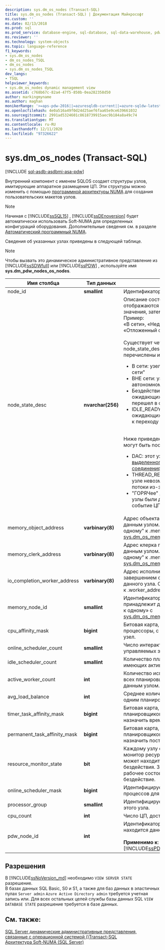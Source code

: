 ```yaml
---
description: sys.dm_os_nodes (Transact-SQL)
title: sys.dm_os_nodes (Transact-SQL) | Документация Майкрософт
ms.custom: ''
ms.date: 02/13/2018
ms.prod: sql
ms.prod_service: database-engine, sql-database, sql-data-warehouse, pdw
ms.reviewer: ''
ms.technology: system-objects
ms.topic: language-reference
f1_keywords:
- sys.dm_os_nodes
- dm_os_nodes_TSQL
- dm_os_nodes
- sys.dm_os_nodes_TSQL
dev_langs:
- TSQL
helpviewer_keywords:
- sys.dm_os_nodes dynamic management view
ms.assetid: c768b67c-82a4-47f5-850b-0ea282358d50
author: markingmyname
ms.author: maghan
monikerRange: '>=aps-pdw-2016||=azuresqldb-current||=azure-sqldw-latest||>=sql-server-2016||=sqlallproducts-allversions||>=sql-server-linux-2017||=azuresqldb-mi-current'
ms.openlocfilehash: 4e0a516a49f0d24d25aef6faa65e9ce639661032
ms.sourcegitcommit: 2991ad5324601c8618739915aec9b184a8a49c74
ms.translationtype: MT
ms.contentlocale: ru-RU
ms.lasthandoff: 12/11/2020
ms.locfileid: "97326622"
---
```

# <a name="sysdm_os_nodes-transact-sql"></a>sys.dm_os_nodes (Transact-SQL)
[!INCLUDE [sql-asdb-asdbmi-asa-pdw](../../includes/applies-to-version/sql-asdb-asdbmi-asa-pdw.md)]

Внутренний компонент с именем SQLOS создает структуры узлов, имитирующие аппаратное размещение ЦП. Эти структуры можно изменить с помощью [программной архитектуры NUMA](../../database-engine/configure-windows/soft-numa-sql-server.md) для создания пользовательских макетов узлов.  

> [!NOTE]
> Начиная с [!INCLUDE[ssSQL15](../../includes/sssql15-md.md)] , [!INCLUDE[ssDEnoversion](../../includes/ssdenoversion-md.md)] будет автоматически использовать Soft-NUMA для определенных конфигураций оборудования. Дополнительные сведения см. в разделе [Автоматический программный NUMA](../../database-engine/configure-windows/soft-numa-sql-server.md#automatic-soft-numa).
  
Сведения об указанных узлах приведены в следующей таблице.  
  
> [!NOTE]
> Чтобы вызвать это динамическое административное представление из [!INCLUDE[ssSDWfull](../../includes/sssdwfull-md.md)] или [!INCLUDE[ssPDW](../../includes/sspdw-md.md)] , используйте имя **sys.dm_pdw_nodes_os_nodes**.  
  
|Имя столбца|Тип данных|Описание|  
|-----------------|---------------|-----------------|  
|node_id|**smallint**|Идентификатор узла.|  
|node_state_desc|**nvarchar(256)**|Описание состояния узла. Сначала отображаются взаимоисключающие значения, затем все их комбинации. Пример:<br /> «В сети», «Недостаток ресурсов потоков», «Отложенный с вытеснением»<br /><br />Существует четыре взаимоисключающих node_state_desc значений. Ниже перечислены их описания.<br /><ul><li>В сети: узел находится в режиме "в сети"<li>ВНЕ сети: узел находится в автономном режиме<li>Бездействие: узел не имеет ожидающих рабочих запросов и перешел в состояние простоя.<li>IDLE_READY: узел не имеет ожидающих рабочих запросов и готов к переходу в состояние простоя.</li></ul><br />Ниже приведены три значения, которые могут быть node_state_desc.<br /><ul><li>DAC: этот узел зарезервирован для [выделенного административного соединения](../../database-engine/configure-windows/diagnostic-connection-for-database-administrators.md).<li>THREAD_RESOURCES_LOW: на этом узле невозможно создать новые потоки из-за нехватки памяти.<li>"ГОРЯЧее" Добавление: указывает, что узлы были добавлены в ответ на событие ЦП "горячего" добавления.</li></ul>|  
|memory_object_address|**varbinary(8)**|Адрес объекта памяти, связанного с данным узлом. Отношение "один к одному" к .memory_object_addressу [sys.dm_os_memory_objects](../../relational-databases/system-dynamic-management-views/sys-dm-os-memory-objects-transact-sql.md).|  
|memory_clerk_address|**varbinary(8)**|Адрес клерка памяти, связанного с данным узлом. Отношение "один к одному" к .memory_clerk_addressу [sys.dm_os_memory_clerks](../../relational-databases/system-dynamic-management-views/sys-dm-os-memory-clerks-transact-sql.md).|  
|io_completion_worker_address|**varbinary(8)**|Адрес исполнителя, связанного с завершением сеанса ввода-вывода для данного узла. Отношение "один к одному" к .worker_addressу [sys.dm_os_workers](../../relational-databases/system-dynamic-management-views/sys-dm-os-workers-transact-sql.md).|  
|memory_node_id|**smallint**|Идентификатор узла памяти, к которому принадлежит данный узел. Связь «многие к одному» с [sys.dm_os_memory_nodes](../../relational-databases/system-dynamic-management-views/sys-dm-os-memory-nodes-transact-sql.md).memory_node_id.|  
|cpu_affinity_mask|**bigint**|Битовая карта, идентифицирующая процессоры, с которыми связан данный узел.|  
|online_scheduler_count|**smallint**|Число интерактивных планировщиков, управляемых этим узлом.|  
|idle_scheduler_count|**smallint**|Количество планировщиков в сети, не имеющих активных исполнителей.|  
|active_worker_count|**int**|Количество исполнителей, активных на всех планировщиках, управляемых данным узлом.|  
|avg_load_balance|**int**|Среднее количество задач, выполняемых одним планировщиком на данном узле.|  
|timer_task_affinity_mask|**bigint**|Битовая карта, определяющая планировщиков, которым можно назначить временные задачи.|  
|permanent_task_affinity_mask|**bigint**|Битовая карта, определяющая планировщиков, которым можно назначить постоянные задачи.|  
|resource_monitor_state|**bit**|Каждому узлу соответствует отдельный монитор ресурсов. Монитор ресурсов может находиться в состоянии работы или бездействия. Значению 1 соответствует рабочее состояние, значение 0 означает бездействие.|  
|online_scheduler_mask|**bigint**|Идентифицирует маску схожести процессов для этого узла.|  
|processor_group|**smallint**|Идентифицирует группу процессоров для этого узла.|  
|cpu_count |**int** |Число ЦП, доступных для этого узла. |
|pdw_node_id|**int**|Идентификатор узла, на котором находится данное распределение.<br /><br /> **Применимо к**: [!INCLUDE[ssSDWfull](../../includes/sssdwfull-md.md)] , [!INCLUDE[ssPDW](../../includes/sspdw-md.md)]|  
  
## <a name="permissions"></a>Разрешения

В [!INCLUDE[ssNoVersion_md](../../includes/ssnoversion-md.md)] необходимо `VIEW SERVER STATE` разрешение.   
В базах данных SQL Basic, S0 и S1, а также для баз данных в эластичных пулах `Server admin` `Azure Active Directory admin` требуется учетная запись или. Для всех остальных целей службы базы данных SQL `VIEW DATABASE STATE` разрешение требуется в базе данных.   

## <a name="see-also"></a>См. также:    
 [SQL Server динамические административные представления, связанные с операционной системой &#40;&#41;Transact-SQL ](../../relational-databases/system-dynamic-management-views/sql-server-operating-system-related-dynamic-management-views-transact-sql.md)   
 [Архитектура Soft-NUMA (SQL Server)](../../database-engine/configure-windows/soft-numa-sql-server.md)  
  
